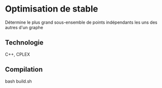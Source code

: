 # Optimisation de stable
Détermine le plus grand sous-ensemble de points indépendants les uns des autres d'un graphe
## Technologie
C++, CPLEX
## Compilation
bash build.sh
